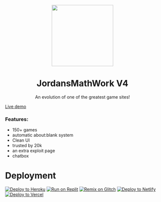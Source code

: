 <p align="center"><img src="https://raw.githubusercontent.com/GalacticNetwork/jordansmathwork-v4/main/assets/img/jmw.png" height="200">
</p>

<h1 align="center"><strong>JordansMathWork V4</strong></h1>
<p align="center">An evolution of one of the greatest game sites!</p>
<a href="//jmw.algebrashelper.com" align="center">Live demo</a>

### Features:
- 150+ games
- automatic about:blank system
- Clean UI
- trusted by 20k
- an extra exploit page
- chatbox
# Deployment
<a target="_blank" href="https://heroku.com/deploy/?template=https://github.com/GalacticNetwork/jordansmathwork-v4"><img alt="Deploy to Heroku" src="https://binbashbanana.github.io/deploy-buttons/buttons/remade/heroku.svg"></a>
<a target="_blank" href="https://replit.com/github/GalacticNetwork/jordansmathwork-v4"><img alt="Run on Replit" src="https://binbashbanana.github.io/deploy-buttons/buttons/remade/replit.svg"></a>
<a target="_blank" href="https://glitch.com/edit/#!/import/git?url=https://github.com/GalacticNetwork/jordansmathwork-v4"><img alt="Remix on Glitch" src="https://binbashbanana.github.io/deploy-buttons/buttons/remade/glitch.svg"></a>
<a target="_blank" href="https://app.netlify.com/start/deploy?repository=https://github.com/GalacticNetwork/jordansmathwork-v4"><img alt="Deploy to Netlify" src="https://binbashbanana.github.io/deploy-buttons/buttons/remade/netlify.svg"></a>
<a target="_blank" href="https://vercel.com/new/clone?repository-url=https://github.com/GalacticNetwork/jordansmathwork-v4"><img alt="Deploy to Vercel" src="https://binbashbanana.github.io/deploy-buttons/buttons/remade/vercel.svg"></a>
